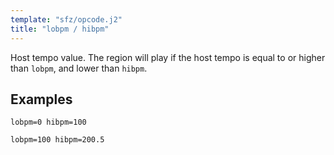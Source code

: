 ```yaml
---
template: "sfz/opcode.j2"
title: "lobpm / hibpm"
---
```

Host tempo value. The region will play if the host tempo is equal to or higher
than `lobpm`, and lower than `hibpm`.

## Examples

```sfz
lobpm=0 hibpm=100

lobpm=100 hibpm=200.5
```

